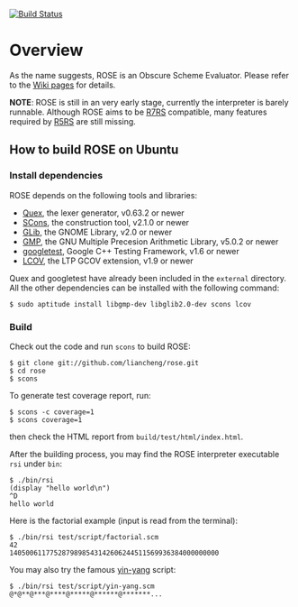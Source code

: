 [![Build Status](https://travis-ci.org/liancheng/rose.png)](https://travis-ci.org/liancheng/rose)

# Overview

As the name suggests, ROSE is an Obscure Scheme Evaluator.  Please refer to the [Wiki pages][wiki] for details.

**NOTE**: ROSE is still in an very early stage, currently the interpreter is barely runnable.  Although ROSE aims to be [R7RS][r7rs] compatible, many features required by [R5RS][r5rs] are still missing.

## How to build ROSE on Ubuntu

### Install dependencies

ROSE depends on the following tools and libraries:

*   [Quex][quex], the lexer generator, v0.63.2 or newer
*   [SCons][scons], the construction tool, v2.1.0 or newer
*   [GLib][glib], the GNOME Library, v2.0 or newer
*   [GMP][gmp], the GNU Multiple Precesion Arithmetic Library, v5.0.2 or newer
*   [googletest][gtest], Google C++ Testing Framework, v1.6 or newer
*   [LCOV][lcov], the LTP GCOV extension, v1.9 or newer

Quex and googletest have already been included in the `external` directory.  All the other dependencies can be installed with the following command:

    $ sudo aptitude install libgmp-dev libglib2.0-dev scons lcov

### Build

Check out the code and run `scons` to build ROSE:

    $ git clone git://github.com/liancheng/rose.git
    $ cd rose
    $ scons

To generate test coverage report, run:

    $ scons -c coverage=1
    $ scons coverage=1

then check the HTML report from `build/test/html/index.html`.

After the building process, you may find the ROSE interpreter executable `rsi` under `bin`:

    $ ./bin/rsi
    (display "hello world\n")
    ^D
    hello world

Here is the factorial example (input is read from the terminal):

    $ ./bin/rsi test/script/factorial.scm
    42
    1405006117752879898543142606244511569936384000000000

You may also try the famous [yin-yang][yin-yang] script:

    $ ./bin/rsi test/script/yin-yang.scm
    @*@**@***@****@*****@******@*******...

[wiki]: https://github.com/liancheng/rose/wiki
[r7rs]: http://scheme-reports.org/2012/process1.html
[r5rs]: http://www.schemers.org/Documents/Standards/R5RS/
[quex]: http://quex.sourceforge.net
[scons]: http://www.scons.org
[glib]: http://developer.gnome.org/glib/
[gmp]: http://gmplib.org/
[gtest]: http://code.google.com/p/googletest/
[lcov]: http://ltp.sourceforge.net/coverage/lcov.php
[yin-yang]: http://yinwang0.wordpress.com/2012/07/27/yin-yang-puzzle/
